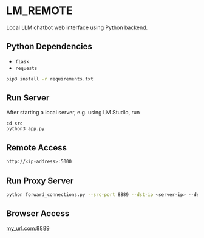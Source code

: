 # LM_REMOTE
Local LLM chatbot web interface using Python backend.

## Python Dependencies
- `flask`
- `requests`
```bash
pip3 install -r requirements.txt
```

## Run Server
After starting a local server, e.g. using LM Studio, run
```
cd src
python3 app.py
```

## Remote Access
```bash
http://<ip-address>:5000
```

## Run Proxy Server
```bash
python forward_connections.py --src-port 8889 --dst-ip <server-ip> --dst-port 8889
```

## Browser Access
[my_url.com:8889]()